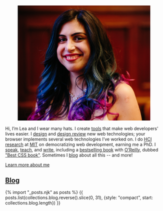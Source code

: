 
<div class="nutshell">
<figure class="right">
<img src="/about/images/smiling-medium.jpg" alt="Photo of me smiling">
</figure>

Hi, I’m Lea and I wear many hats.
I create [tools](/projects/) that make web developers' lives easier.
I [design](/publications/#specifications) and [design review](/blog/2022/11/tag-2/) new web technologies;
your browser implements several web technologies I’ve worked on.
I do [HCI research](/publications/#research) at [MIT](https://haystack.csail.mit.edu) on democratizing web development, earning me a PhD.
I [speak](/speaking/), [teach](https://designftw.mit.edu), and [write](/publications/),
including a [bestselling book](http://www.amazon.com/CSS-Secrets-Lea-Verou/dp/1449372635?tag=leaverou-20) with [O’Reilly](https://oreilly.com),
dubbed ["Best CSS book"](https://www.chicagotribune.com/consumer-reviews/sns-bestreviews-electronics-the-best-css-book-20200701-kda2pyikobda5o3c4ivi4wzfui-story.html).
Sometimes I [blog](/blog/) about all this -- and more!

<p><a class="call-to-action" href="/about/">Learn more about me</a></p>
</div>

## [Blog](/blog/)

{% import "_posts.njk" as posts %}
{{ posts.list(collections.blog.reverse().slice(0, 31), {style: "compact", start: collections.blog.length}) }}
